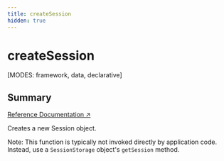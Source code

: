 ```yaml
---
title: createSession
hidden: true
---
```


# createSession

[MODES: framework, data, declarative]

## Summary

[Reference Documentation ↗](https://api.reactrouter.com/v7/functions/react_router.createSession.html)

Creates a new Session object.

Note: This function is typically not invoked directly by application code.
Instead, use a `SessionStorage` object's `getSession` method.



